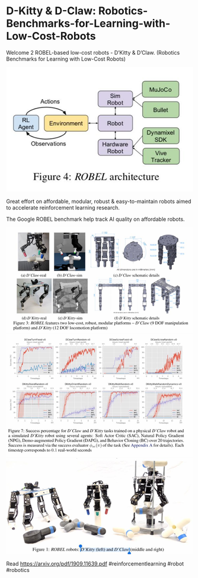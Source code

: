 # D-Kitty & D-Claw: Robotics-Benchmarks-for-Learning-with-Low-Cost-Robots

Welcome 2 ROBEL-based low-cost robots - D’Kitty & D’Claw.
(Robotics Benchmarks for Learning with Low-Cost Robots)

![](01.jpg)

Great effort on affordable, modular, robust & easy-to-maintain robots aimed to accelerate reinforcement learning research.

The Google ROBEL benchmark help track AI quality on affordable robots.

![](1.jpg)
![](2.jpg)
![](3.jpg)

Read https://arxiv.org/pdf/1909.11639.pdf
#reinforcementlearning #robot #robotics
